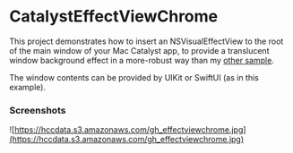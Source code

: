 # CatalystEffectViewChrome

This project demonstrates how to insert an NSVisualEffectView to the root of the main window of your Mac Catalyst app, to provide a translucent window background effect in a more-robust way than my [other sample](https://github.com/steventroughtonsmith/CatalystTransparentChrome).

The window contents can be provided by UIKit or SwiftUI (as in this example).

### Screenshots
![https://hccdata.s3.amazonaws.com/gh_effectviewchrome.jpg](https://hccdata.s3.amazonaws.com/gh_effectviewchrome.jpg)
